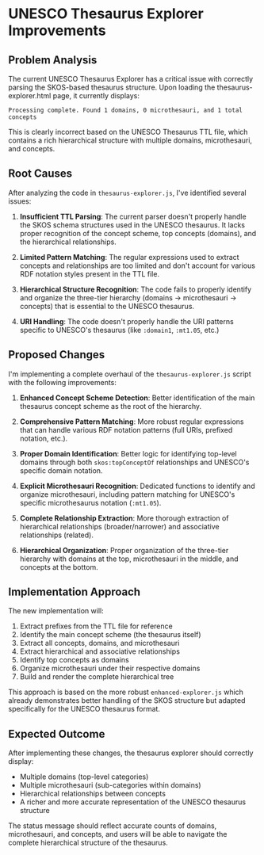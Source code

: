 # UNESCO Thesaurus Explorer Improvements

## Problem Analysis

The current UNESCO Thesaurus Explorer has a critical issue with correctly parsing the SKOS-based thesaurus structure. Upon loading the thesaurus-explorer.html page, it currently displays:

```
Processing complete. Found 1 domains, 0 microthesauri, and 1 total concepts
```

This is clearly incorrect based on the UNESCO Thesaurus TTL file, which contains a rich hierarchical structure with multiple domains, microthesauri, and concepts.

## Root Causes

After analyzing the code in `thesaurus-explorer.js`, I've identified several issues:

1. **Insufficient TTL Parsing**: The current parser doesn't properly handle the SKOS schema structures used in the UNESCO thesaurus. It lacks proper recognition of the concept scheme, top concepts (domains), and the hierarchical relationships.

2. **Limited Pattern Matching**: The regular expressions used to extract concepts and relationships are too limited and don't account for various RDF notation styles present in the TTL file.

3. **Hierarchical Structure Recognition**: The code fails to properly identify and organize the three-tier hierarchy (domains → microthesauri → concepts) that is essential to the UNESCO thesaurus.

4. **URI Handling**: The code doesn't properly handle the URI patterns specific to UNESCO's thesaurus (like `:domain1`, `:mt1.05`, etc.)

## Proposed Changes

I'm implementing a complete overhaul of the `thesaurus-explorer.js` script with the following improvements:

1. **Enhanced Concept Scheme Detection**: Better identification of the main thesaurus concept scheme as the root of the hierarchy.

2. **Comprehensive Pattern Matching**: More robust regular expressions that can handle various RDF notation patterns (full URIs, prefixed notation, etc.).

3. **Proper Domain Identification**: Better logic for identifying top-level domains through both `skos:topConceptOf` relationships and UNESCO's specific domain notation.

4. **Explicit Microthesauri Recognition**: Dedicated functions to identify and organize microthesauri, including pattern matching for UNESCO's specific microthesaurus notation (`:mt1.05`).

5. **Complete Relationship Extraction**: More thorough extraction of hierarchical relationships (broader/narrower) and associative relationships (related).

6. **Hierarchical Organization**: Proper organization of the three-tier hierarchy with domains at the top, microthesauri in the middle, and concepts at the bottom.

## Implementation Approach

The new implementation will:

1. Extract prefixes from the TTL file for reference
2. Identify the main concept scheme (the thesaurus itself)
3. Extract all concepts, domains, and microthesauri
4. Extract hierarchical and associative relationships
5. Identify top concepts as domains
6. Organize microthesauri under their respective domains
7. Build and render the complete hierarchical tree

This approach is based on the more robust `enhanced-explorer.js` which already demonstrates better handling of the SKOS structure but adapted specifically for the UNESCO thesaurus format.

## Expected Outcome

After implementing these changes, the thesaurus explorer should correctly display:
- Multiple domains (top-level categories)
- Multiple microthesauri (sub-categories within domains)
- Hierarchical relationships between concepts
- A richer and more accurate representation of the UNESCO thesaurus structure

The status message should reflect accurate counts of domains, microthesauri, and concepts, and users will be able to navigate the complete hierarchical structure of the thesaurus.

